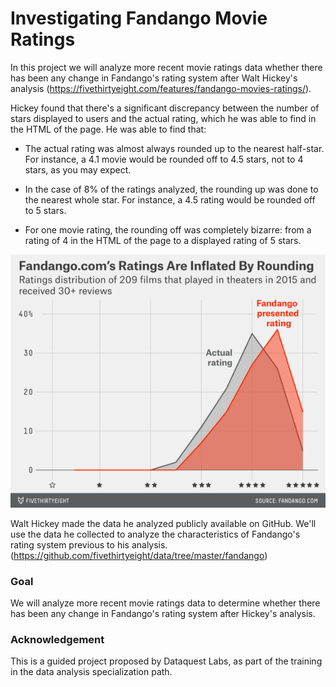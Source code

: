 # Investigating Fandango Movie Ratings
In this project we will analyze more recent movie ratings data whether there has been any change in Fandango's rating system after Walt Hickey's analysis (https://fivethirtyeight.com/features/fandango-movies-ratings/).

Hickey found that there's a significant discrepancy between the number of stars displayed to users and the actual rating, which he was able to find in the HTML of the page. He was able to find that:

* The actual rating was almost always rounded up to the nearest half-star. For instance, a 4.1 movie would be rounded off to 4.5 stars, not to 4 stars, as you may expect.

* In the case of 8% of the ratings analyzed, the rounding up was done to the nearest whole star. For instance, a 4.5 rating would be rounded off to 5 stars.

* For one movie rating, the rounding off was completely bizarre: from a rating of 4 in the HTML of the page to a displayed rating of 5 stars.

![image info](s1gp_actual_vs_displayed.png)

Walt Hickey made the data he analyzed publicly available on GitHub. We'll use the data he collected to analyze the characteristics of Fandango's rating system previous to his analysis. (https://github.com/fivethirtyeight/data/tree/master/fandango)

### Goal
We will analyze more recent movie ratings data to determine whether there has been any change in Fandango's rating system after Hickey's analysis.


### Acknowledgement
This is a guided project proposed by Dataquest Labs, as part of the training in the data analysis specialization path.
